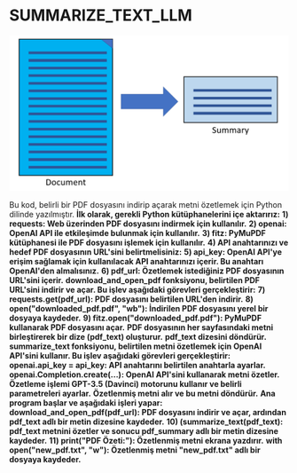 # SUMMARIZE_TEXT_LLM
![App Screenshot](https://github.com/firengizz099/SUMMARIZE_TEXT/blob/main/ylxiong_0-1628032473948.png?raw=true)

Bu kod, belirli bir PDF dosyasını indirip açarak metni özetlemek için Python dilinde yazılmıştır.
**İlk olarak, gerekli Python kütüphanelerini içe aktarırız:**
**1) requests: Web üzerinden PDF dosyasını indirmek için kullanılır.**
**2) openai: OpenAI API ile etkileşimde bulunmak için kullanılır.**
**3) fitz: PyMuPDF kütüphanesi ile PDF dosyasını işlemek için kullanılır.**
**4) API anahtarınızı ve hedef PDF dosyasının URL'sini belirtmelisiniz:**
**5) api_key: OpenAI API'ye erişim sağlamak için kullanılacak API anahtarınızı içerir. Bu anahtarı OpenAI'den almalısınız.**
**6) pdf_url: Özetlemek istediğiniz PDF dosyasının URL'sini içerir.**
**download_and_open_pdf fonksiyonu, belirtilen PDF URL'sini indirir ve açar. Bu işlev aşağıdaki görevleri gerçekleştirir:**
**7) requests.get(pdf_url): PDF dosyasını belirtilen URL'den indirir.**
**8) open("downloaded_pdf.pdf", "wb"): İndirilen PDF dosyasını yerel bir dosyaya kaydeder.**
**9) fitz.open("downloaded_pdf.pdf"): PyMuPDF kullanarak PDF dosyasını açar.**
**PDF dosyasının her sayfasındaki metni birleştirerek bir dize (pdf_text) oluşturur.**
**pdf_text dizesini döndürür.**
**summarize_text fonksiyonu, belirtilen metni özetlemek için OpenAI API'sini kullanır. Bu işlev aşağıdaki görevleri gerçekleştirir:**
**openai.api_key = api_key: API anahtarını belirtilen anahtarla ayarlar.**
**openai.Completion.create(...): OpenAI API'sini kullanarak metni özetler. Özetleme işlemi GPT-3.5 (Davinci) motorunu kullanır ve belirli parametreleri ayarlar.**
**Özetlenmiş metni alır ve bu metni döndürür.**
**Ana program başlar ve aşağıdaki işleri yapar:**
**download_and_open_pdf(pdf_url): PDF dosyasını indirir ve açar, ardından pdf_text adlı bir metin dizesine kaydeder.**
**10) (summarize_text(pdf_text): pdf_text metnini özetler ve sonucu pdf_summary adlı bir metin dizesine kaydeder.**
**11) print("PDF Özeti:"): Özetlenmiş metni ekrana yazdırır.**
**with open("new_pdf.txt", "w"): Özetlenmiş metni "new_pdf.txt" adlı bir dosyaya kaydeder.**
